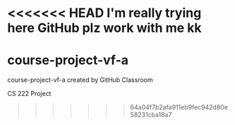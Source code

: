 <<<<<<< HEAD
I'm really trying here
GitHub plz work with me kk
=======
# course-project-vf-a
course-project-vf-a created by GitHub Classroom

CS 222 Project
>>>>>>> 64a04f7b2afa911eb9fec942d80e58231cba18a7
